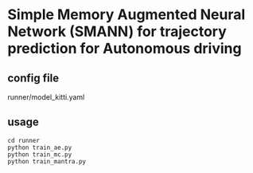 # Simple Memory Augmented Neural Network (SMANN) for trajectory prediction for Autonomous driving

## config file
runner/model_kitti.yaml

## usage
```
cd runner
python train_ae.py 
python train_mc.py 
python train_mantra.py 
```